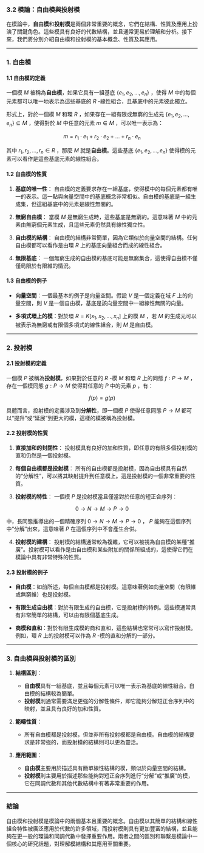 ### 3.2 模論：自由模與投射模

在模論中，**自由模**和**投射模**是兩個非常重要的概念，它們在結構、性質及應用上扮演了關鍵角色。這些模具有良好的代數結構，並且通常更易於理解和分析。接下來，我們將分別介紹自由模和投射模的基本概念、性質及其應用。

---

### 1. 自由模

#### 1.1 自由模的定義

一個模  $`M`$  被稱為**自由模**，如果它具有一組基底  $`\{e_1, e_2, \dots, e_n\}`$ ，使得  $`M`$  中的每個元素都可以唯一地表示為這些基底的  $`R`$ -線性組合，且基底中的元素彼此獨立。

形式上，對於一個模  $`M`$  和環  $`R`$ ，如果存在一組有限或無窮的生成元  $`\{e_1, e_2, \dots, e_n\} \subseteq M`$ ，使得對於  $`M`$  中任意的元素  $`m \in M`$ ，可以唯一表示為：

```math
m = r_1 \cdot e_1 + r_2 \cdot e_2 + \dots + r_n \cdot e_n
```

其中  $`r_1, r_2, \dots, r_n \in R`$ ，那麼  $`M`$  就是**自由模**。這些基底  $`\{e_1, e_2, \dots, e_n\}`$  使得模的元素可以看作是這些基底元素的線性組合。

#### 1.2 自由模的性質

1. **基底的唯一性**：
   自由模的定義要求存在一組基底，使得模中的每個元素都有唯一的表示。這一點與向量空間中的基底概念非常相似。自由模的基底是一組生成集，但這組基底中的元素是線性無關的。

2. **無窮自由模**：
   當模  $`M`$  是無窮生成時，這些基底是無窮的。這意味著  $`M`$  中的元素由無窮個元素生成，且這些元素仍然具有線性獨立性。

3. **自由模的結構**：
   自由模的結構非常簡單，因為它類似於向量空間的結構。任何自由模都可以看作是由環  $`R`$  上的基底向量組合而成的線性組合。

4. **無限基底**：
   一個無窮生成的自由模的基底可能是無窮集合，這使得自由模不僅僅局限於有限維的情況。

#### 1.3 自由模的例子

- **向量空間**：一個最基本的例子是向量空間。假設  $`V`$  是一個定義在域  $`F`$  上的向量空間，則  $`V`$  是一個自由模，基底是該向量空間中一組線性無關的向量。

- **多項式環上的模**：對於環  $`R = K[x_1, x_2, \dots, x_n]`$  上的模  $`M`$ ，若  $`M`$  的生成元可以被表示為無窮或有限個多項式的線性組合，則  $`M`$  是自由模。

---

### 2. 投射模

#### 2.1 投射模的定義

一個模  $`P`$  被稱為**投射模**，如果對於任意的  $`R`$ -模  $`M`$  和環  $`R`$  上的同態  $`f : P \to M`$ ，存在一個模同態  $`g : P \to M`$  使得對任意的  $`P`$  中的元素  $`p`$ ，有：

```math
f(p) = g(p)
```

具體而言，投射模的定義涉及到**分解性**，即一個模  $`P`$  使得任意同態  $`P \to M`$  都可以“提升”或“延展”到更大的模，這樣的模被稱為投射模。

#### 2.2 投射模的性質

1. **直接加和的封閉性**：
   投射模具有良好的加和性質，即任意的有限多個投射模的直和仍然是一個投射模。

2. **每個自由模都是投射模**：
   所有的自由模都是投射模，因為自由模具有自然的“分解性”，可以將其映射提升到任意模上。這是投射模的一個非常重要的性質。

3. **投射模的特性**：
   一個模  $`P`$  是投射模當且僅當對於任意的短正合序列：
   
```math
0 \to N \to M \to P \to 0
```

   中，長同態推導出的一個精確序列  $`0 \to N \to M \to P \to 0`$ ， $`P`$  能夠在這個序列中“分解”出來，這意味著  $`P`$  在這個序列中不會產生合併。

4. **投射模的建構**：
   投射模的結構通常較為複雜，它可以被視為自由模的某種“推廣”。投射模可以看作是由自由模和某些附加的關係所組成的，這使得它們在模論中具有非常特殊的性質。

#### 2.3 投射模的例子

- **自由模**：如前所述，每個自由模都是投射模。這意味著例如向量空間（有限維或無窮維）也是投射模。

- **有限生成自由模**：對於有限生成的自由模，它是投射模的特例。這些模通常具有非常簡單的結構，可以由有限個基底生成。

- **商模和直和**：對於有限生成模的商和直和，這些結構也常常可以寫作投射模。例如，環  $`R`$  上的投射模可以作為  $`R`$ -模的直和分解的一部分。

---

### 3. 自由模與投射模的區別

1. **結構區別**：
   - **自由模**具有一組基底，並且每個元素可以唯一表示為基底的線性組合。自由模的結構較為簡單。
   - **投射模**則通常需要滿足更強的分解性條件，即它能夠分解短正合序列中的映射，並且具有良好的加和性質。

2. **範疇性質**：
   - 所有自由模都是投射模，但並非所有投射模都是自由模。自由模的結構要求是非常強的，而投射模的結構則可以更為靈活。

3. **應用範圍**：
   - **自由模**主要用於描述具有簡單線性結構的模，類似於向量空間的結構。
   - **投射模**則主要用於描述那些能夠對短正合序列進行“分解”或“推廣”的模，它在同調代數和其他代數結構中有著非常重要的作用。

---

### 結論

自由模和投射模是模論中的兩個基本且重要的概念。自由模以其簡單的結構和線性組合特性被廣泛應用於代數的許多領域，而投射模則具有更加豐富的結構，並且能夠在更一般的環論和同調代數中發揮重要作用。兩者之間的區別和聯繫是模論中一個核心的研究話題，對理解模結構和其應用至關重要。